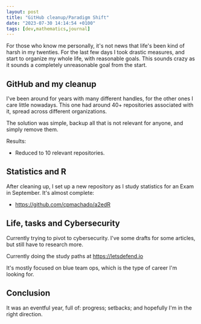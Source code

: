 ```yaml
---
layout: post
title: "GitHub cleanup/Paradigm Shift"
date: "2023-07-30 14:14:54 +0100"
tags: [dev,mathematics,journal]
---
```



For those who know me personally, it's not news that life's been kind of harsh
in my twenties. For the last few days I took drastic measures, and start to
organize my whole life, with reasonable goals. This sounds crazy as it sounds
a completely unreasonable goal from the start.

## GitHub and my cleanup

I've been around for years with many different handles, for the other ones I
care little nowadays. This one had around 40+ repositories associated with it,
spread across different organizations.

The solution was simple, backup all that is not relevant for anyone, and
simply remove them.

Results:
- Reduced to 10 relevant repositories.

## Statistics and R

After cleaning up, I set up a new repository as I study statistics for an Exam
in September. It's almost complete:

- <https://github.com/cpmachado/a2edR>

## Life, tasks and Cybersecurity

Currently trying to pivot to cybersecurity. I've some drafts for some
articles, but still have to research more.

Currently doing the study paths at <https://letsdefend.io>

It's mostly focused on blue team ops, which is the type of career I'm looking
for.

## Conclusion

It was an eventful year, full of: progress; setbacks; and hopefully I'm in the
right direction.
